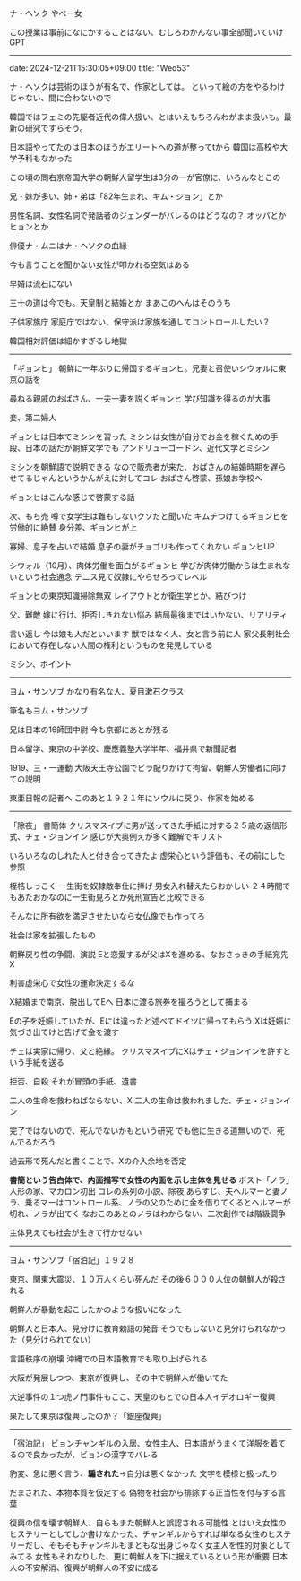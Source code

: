 ナ・ヘソク
やべー女

この授業は事前になにかすることはない、むしろわかんない事全部聞いていけGPT

---
date: 2024-12-21T15:30:05+09:00
title: "Wed53"

ナ・ヘソクは芸術のほうが有名で、作家としては。
といって絵の方をやるわけじゃない、間に合わないので

韓国ではフェミの先駆者近代の偉人扱い、とはいえもちろんわがまま扱いも。最新の研究ですらそう。

日本語やってたのは日本のほうがエリートへの道が整ってtから
韓国は高校や大学予科もなかった

この頃の問右京帝国大学の朝鮮人留学生は3分の一が官僚に、いろんなとこの

兄・妹が多い、姉・弟は「82年生まれ、キム・ジョン」とか

男性名詞、女性名詞で発話者のジェンダーがバレるのはどうなの？
オッパとかヒョンとか

俳優ナ・ムニはナ・ヘソクの血縁

今も言うことを聞かない女性が叩かれる空気はある

早婚は流石にない

三十の道は今でも。天皇制と結婚とか
    まあこのへんはそのうち
    
子供家族庁
家庭庁ではない、保守派は家族を通してコントロールしたい？

韓国相対評価は細かすぎるし地獄

---

「ギョンヒ」
朝鮮に一年ぶりに帰国するギョンヒ。兄妻と召使いシウォルに東京の話を

尋ねる親戚のおばさん、一夫一妻を説くギョンヒ
学び知識を得るのが大事

妾、第二婦人

ギョンヒは日本でミシンを習った
    ミシンは女性が自分でお金を稼ぐための手段、日本の話だが朝鮮文学でも
    アンドリューゴードン、近代文学とミシン
    
ミシンを朝鮮語で説明できる
なので販売者が来た、おばさんの結婚時期を遅らせてるじゃんというかんがえに対してコレ
おばさん啓蒙、孫娘お学校へ

ギョンヒはこんな感じで啓蒙する話

次、もち売
    噂で女学生は難もしないクソだと聞いた
キムチつけてるギョンヒを労働的に絶賛
身分差、ギョンヒが上

寡婦、息子を占いで結婚
息子の妻がチョゴリも作ってくれない
ギョンヒUP

シウォル（10月）、肉体労働を面白がるギョンヒ
学びが肉体労働からは生まれないという社会通念
テニス見て奴隷にやらせろってレベル

ギョンヒの東京知識掃除無双
レイアウトとか衛生学とか、結びつけ

父、難敵
嫁に行け、拒否しきれない悩み
結局最後まではいかない、リアリティ

言い返し
今は娘も人だといいます
獣ではなく人、女と言う前に人
    家父長制社会において存在しない人間の権利というものを発見している
    

ミシン、ポイント

---

ヨム・サンソブ
かなり有名な人、夏目漱石クラス

筆名もヨム・サンソブ

兄は日本の16師団中尉
今も京都にあとが残る

日本留学、東京の中学校、慶應義塾大学半年、福井県で新聞記者

1919、三・一運動
大阪天王寺公園でビラ配りかけて拘留、朝鮮人労働者に向けての説明

東亜日報の記者へ
このあと１９２１年にソウルに戻り、作家を始める

---

「除夜」
書簡体
クリスマスイブに男が送ってきた手紙に対する２５歳の返信形式、チェ・ジョンイン
感じが大奥例えが多く難解でキリスト

いろいろなのしれた人と付き合ってきたよ
    虚栄心という評価も、その前にした参照
    
桎梏しっこく
一生街を奴隷敵奉仕に捧げ
男女入れ替えたらおかしい
２４時間でもあたおかなのに一生街見ろとか死刑宣告と比較できる

そんなに所有欲を満足させたいなら女仏像でも作ってろ

社会は家を拡張したもの


朝鮮戻り性の争闘、演説
Eと恋愛するが父はXを進める、なおさっきの手紙宛先X

利害虚栄心で女性の運命決定するな

X結婚まで南京、脱出してEへ
日本に渡る旅券を撮ろうとして捕まる

Eの子を妊娠していたが、Eには違ったと述べてドイツに帰ってもらう
Xは妊娠に気づき出てけと告げて金を渡す

チェは実家に帰り、父と絶縁。
クリスマスイブにXはチェ・ジョンインを許すという手紙を送る

拒否、自殺
それが冒頭の手紙、遺書

二人の生命を救わねばならない、X
二人の生命は救われました、チェ・ジョンイン

完了ではないので、死んでないかもという研究
でも他に生きる道無いので、死んでるだろう

過去形で死んだと書くことで、Xの介入余地を否定

**書簡という告白体で、内面描写で女性の内面を示し主体を見せる**
    ポスト「ノラ」人形の家、マカロン初出
    コレの系列の小説、除夜
    あらすじ、夫ヘルマーと妻ノラ、乗るマーはコントロール系、ノラの父のために金を借りてくるとヘルマーが切れ、ノラが出てく
    なおこのあとのノラはわからない、二次創作では階級闘争

主体見えても社会が生きて行かせない

---

ヨム・サンソブ「宿泊記」１９２８

東京、関東大震災、１０万人くらい死んだ
その後６０００人位の朝鮮人が殺される

朝鮮人が暴動を起こしたかのような扱いになった

朝鮮人と日本人、見分けに教育勅語の発音
そうでもしないと見分けられなかった（見分けられてない）

言語秩序の崩壊
沖縄での日本語教育でも取り上げられる

大阪が発展しつつ、東京が復興し、その中で朝鮮人が働いてた

大逆事件の１つ虎ノ門事件もここ、天皇のもとでの日本人イデオロギー復興

果たして東京は復興したのか？「銀座復興」

---

「宿泊記」
ビョンチャンギルの入居、女性主人、日本語がうまくて洋服を着てるので良かったが、ビョンの漢字でバレる

豹変、急に悪く言う、**騙された**→自分は悪くなかった
文字を模様と扱ったり

だまされた、本物本質を仮定する
偽物を社会から排除する正当性を付与する言葉

復興の信を壊す朝鮮人、自らもまた朝鮮人と誤認される可能性
とはいえ女性のヒステリーとしてしか書けなかった、チャンギルからすれば単なる女性のヒステリーだし、そもそもチャンギルもまともな出身じゃなく女主人を性的対象としてみてる
女性もそれなりした、更に朝鮮人を下に据えているという形が重要
日本人の不安解消、復興が朝鮮人の不安に成る









